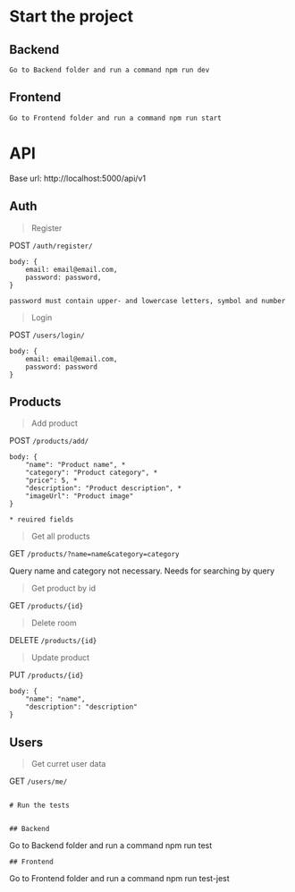 # Start the project


## Backend

```
Go to Backend folder and run a command npm run dev
```
## Frontend

```
Go to Frontend folder and run a command npm run start
```

# API

Base url: http://localhost:5000/api/v1


## Auth


> Register

POST `/auth/register/`
```
body: {
    email: email@email.com,
    password: password,
}

password must contain upper- and lowercase letters, symbol and number
```
> Login

POST `/users/login/`
```
body: {
    email: email@email.com,
    password: password
}
```

## Products


> Add product 

POST `/products/add/`

```
body: {
    "name": "Product name", *
    "category": "Product category", *
    "price": 5, * 
    "description": "Product description", *
    "imageUrl": "Product image"
}

* reuired fields
```

> Get all products

GET `/products/?name=name&category=category`

Query name and category not necessary. Needs for searching by query

> Get product by id

GET `/products/{id}`

> Delete room 

DELETE `/products/{id}`

> Update product 

PUT `/products/{id}`

```
body: {
    "name": "name",
    "description": "description"
}
```

## Users


> Get curret user data

GET `/users/me/`
```

# Run the tests


## Backend

```
Go to Backend folder and run a command npm run test
```
## Frontend

```
Go to Frontend folder and run a command npm run test-jest
```
